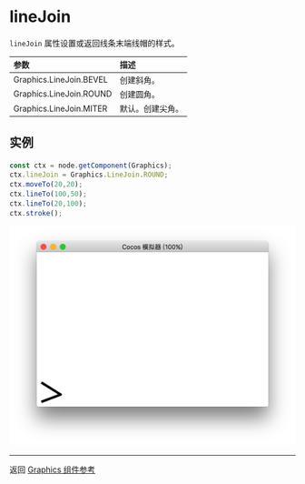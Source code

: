 # lineJoin

`lineJoin` 属性设置或返回线条末端线帽的样式。

| 参数 |   描述
| :-------------- | :----------- |
|Graphics.LineJoin.BEVEL   | 创建斜角。
|Graphics.LineJoin.ROUND  | 创建圆角。
|Graphics.LineJoin.MITER | 默认。创建尖角。

## 实例

```ts
const ctx = node.getComponent(Graphics);
ctx.lineJoin = Graphics.LineJoin.ROUND;
ctx.moveTo(20,20);
ctx.lineTo(100,50);
ctx.lineTo(20,100);
ctx.stroke();
```

![lineJoin.png](lineJoin.png)

<hr>

返回 [Graphics 组件参考](../graphics.md)

